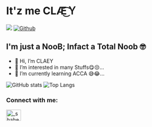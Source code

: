# It'z me CLÆ͜͡Ｙ

![](https://visitor-badge.laobi.icu/badge?page_id=CLaY9950.CLaY9950) [![Github](https://img.shields.io/github/followers/CLaY9950?label=Follow&style=social)](https://github.com/CLaY9950)
## I'm just a NooB; Infact a Total Noob 🤓
- 👋 Hi, I’m CLAEY
- 👀 I’m interested in many Stuffs😋😒...
- 🌱 I’m currently learning ACCA 😅😂...

<!---
CLaY9950/CLaY9950 is a ✨ special ✨ repository because its `README.md` (this file) appears on your GitHub profile.
You can click the Preview link to take a look at your changes.
--->
 
![GitHub stats](https://github-readme-stats.vercel.app/api?username=CLaY9950&show_icons=true&theme=merko) ![Top Langs](https://github-readme-stats.vercel.app/api/top-langs/?username=CLaY9950&theme=highcontrast)
<h3 align="left">Connect with me:</h3>
<p align="left">
<a href="https://instagram.com/_shaheen.m_" target="blank"><img align="center" src="https://raw.githubusercontent.com/rahuldkjain/github-profile-readme-generator/master/src/images/icons/Social/instagram.svg" alt="_shaheen.m_" height="30" width="40" /></a>
</p>

